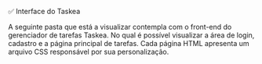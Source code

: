 ✅ Interface do Taskea  

A seguinte pasta que está a visualizar contempla com o front-end do gerenciador de tarefas Taskea. No qual é possível visualizar a área de login, cadastro e a página principal de tarefas. Cada página HTML apresenta um arquivo CSS responsável por sua personalização. 
